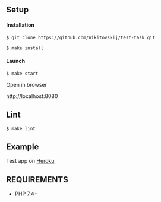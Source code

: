 ## Setup

#### Installation

```
$ git clone https://github.com/nikitovskij/test-task.git

$ make install
```

#### Launch

```
$ make start
```
Open in browser

http://localhost:8080

## Lint

```
$ make lint
```
## Example
Test app on <a href="https://test-nula.herokuapp.com/">Heroku</a>

## REQUIREMENTS
* PHP 7.4+
